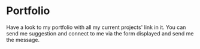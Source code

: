 # Portfolio
Have a look to my portfolio with all my current projects' link in it. You can send me suggestion and connect to me via the form displayed and send me the message. 
